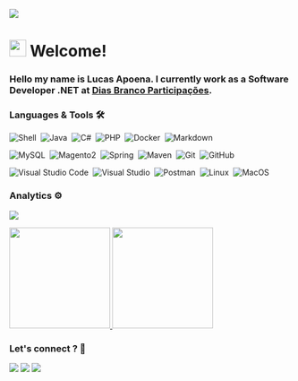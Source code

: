 
![](https://user-images.githubusercontent.com/135553/106216213-6960f680-61b1-11eb-8f89-3caa72b129a2.gif)

<h1><img src="https://emojis.slackmojis.com/emojis/images/1531849430/4246/blob-sunglasses.gif?1531849430" width="30"/> Welcome! </h1>



### Hello my name is Lucas Apoena. I currently work as a Software Developer .NET at [Dias Branco Participações](http://www.dibra.com.br).

### Languages & Tools 🛠
![Shell](https://img.shields.io/badge/-Shell-05122A?style=flat&logo=shell)&nbsp;
![Java](https://img.shields.io/badge/-Java-05122A?style=flat&logo=Java&logoColor=FFA518)&nbsp;
![C#](https://img.shields.io/badge/-C%23-05122A?style=flat&logo=.net)&nbsp;
![PHP](https://img.shields.io/badge/-PHP-05122A?style=flat&logo=php&logoColor=7B68EE)&nbsp;
![Docker](https://img.shields.io/badge/-Docker-05122A?style=flat&logo=docker)&nbsp;
![Markdown](https://img.shields.io/badge/-Markdown-05122A?style=flat&logo=markdown)&nbsp;

![MySQL](https://img.shields.io/badge/-MySQL-05122A?style=flat&logo=mysql)&nbsp;
![Magento2](https://img.shields.io/badge/-Magento2-05122A?style=flat&logo=magento)&nbsp;
![Spring](https://img.shields.io/badge/-Spring-05122A?style=flat&logo=spring&logoColor=092E20)&nbsp;
![Maven](https://img.shields.io/badge/-Maven-05122A?style=flat&logo=apache-maven&logoColor=092E20)&nbsp;
![Git](https://img.shields.io/badge/-Git-05122A?style=flat&logo=git)&nbsp;
![GitHub](https://img.shields.io/badge/-GitHub-05122A?style=flat&logo=github)&nbsp;

![Visual Studio Code](https://img.shields.io/badge/-Visual%20Studio%20Code-05122A?style=flat&logo=visual-studio-code&logoColor=007ACC)&nbsp;
![Visual Studio](https://img.shields.io/badge/-Visual%20Studio-05122A?style=flat&logo=visual-studio&logoColor=BA55D3)&nbsp;
![Postman](https://img.shields.io/badge/-Postman-05122A?style=flat&logo=postman)&nbsp;
![Linux](https://img.shields.io/badge/-Linux-05122A?style=flat&logo=linux)&nbsp;
![MacOS](https://img.shields.io/badge/-MacOS-05122A?style=flat&logo=apple)&nbsp;



### Analytics ⚙️

<p align="left">
<a href="https://github.com/lucasapoena">
  <p><img src="https://github-readme-streak-stats.herokuapp.com/?user=lucasapoena&hide_border=true"/></p>
  <p>
    <img height="180em" src="https://github-readme-stats.vercel.app/api/?username=lucasapoena&count_private=true&show_icons=true"/>
    <img height="180em" src="https://github-readme-stats-eight-theta.vercel.app/api/top-langs/?username=lucasapoena&layout=compact&langs_count=8"/>
  </p>
</a>
</p>

### Let's connect ? 🤝

<p align="left">
    <a href="https://www.linkedin.com/in/lucasapoena/"><img src="https://img.shields.io/badge/-lucasapoena-0077B5?style=flat&logo=Linkedin&logoColor=white"/></a>
    <a href="https://medium.com/@lucasapoena"><img src="https://img.shields.io/badge/-@lucasapoena-%2312100E?style=flat&logo=medium&logoColor=white"/></a>
    <a href="mailto:contato@lucasapoena.eti.br"><img src="https://img.shields.io/badge/-contato@lucasapoena.eti.br-D14836?style=flat&logo=Gmail&logoColor=white"/></a>
</p>

